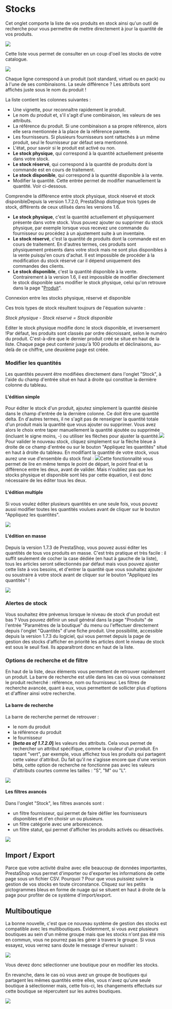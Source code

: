# Stocks

Cet onglet comporte la liste de vos produits en stock ainsi qu'un outil de recherche pour vous permettre de mettre directement à jour la quantité de vos produits.

![](../../../../.gitbook/assets/56688671.png)

Cette liste vous permet de consulter en un coup d'oeil les stocks de votre catalogue.

![](../../../../.gitbook/assets/56688681.png)

Chaque ligne correspond à un produit \(soit standard, virtuel ou en pack\) ou à l'une de ses combinaisons. La seule différence ? Les attributs sont affichés juste sous le nom du produit ! 

La liste contient les colonnes suivantes :

* Une vignette, pour reconnaître rapidement le produit.
* Le nom du produit et, s'il s'agit d'une combinaison, les valeurs de ses attributs.
* La référence du produit. Si une combinaison a sa propre référence, alors elle sera mentionnée à la place de la référence parente.
* Les fournisseurs. Si plusieurs fournisseurs sont rattachés à un même produit, seul le fournisseur par défaut sera mentionné.
* L'état, pour savoir si le produit est activé ou non.
* **Le stock physique**, qui correspond à la quantité actuellement présente dans votre stock.
* **Le stock réservé**, qui correspond à la quantité de produits dont la commande est en cours de traitement.
* **Le stock disponible**, qui correspond à la quantité disponible à la vente.
* Modifier la quantité. Cette entrée permet de modifier manuellement la quantité. Voir ci-dessous.

Comprendre la différence entre stock physique, stock réservé et stock disponibleDepuis la version 1.7.2.0, PrestaShop distingue trois types de stock, différents de ceux utilisés dans les versions 1.6.

* **Le stock physique**, c'est la quantité actuellement et physiquement présente dans votre stock. Vous pouvez ajouter ou supprimer du stock physique, par exemple lorsque vous recevez une commande du fournisseur ou procédez à un ajustement suite à un inventaire.
* **Le stock réservé**, c'est la quantité de produits dont la commande est en cours de traitement. En d'autres termes, ces produits sont physiquement présents dans votre stock mais ne sont plus disponibles à la vente puisqu'en cours d'achat. Il est impossible de procéder à la modification du stock réservé car il dépend uniquement des commandes des clients.
* **Le stock disponible**, c'est la quantité disponible à la vente. Contrairement à la version 1.6, il est impossible de modifier directement le stock disponible sans modifier le stock physique, celui qu'on retrouve dans la page "[Produit](http://doc.prestashop.com/pages/viewpage.action?pageId=51839058)".

Connexion entre les stocks physique, réservé et disponible

Ces trois types de stock résultent toujours de l'équation suivante :

_Stock physique - Stock réservé = Stock disponible_

Editer le stock physique modifie donc le stock disponible, et inversement !Par défaut, les produits sont classés par ordre décroissant, selon le numéro du produit. C'est-à-dire que le dernier produit créé se situe en haut de la liste. Chaque page peut contenir jusqu'à 100 produits et déclinaisons, au-delà de ce chiffre, une deuxième page est créée.

### Modifier les quantités <a id="Stock(FR)-qty_editionModifierlesquantit&#xE9;s"></a>

Les quantités peuvent être modifiées directement dans l'onglet "Stock", à l'aide du champ d'entrée situé en haut à droite qui constitue la dernière colonne du tableau.

#### L'édition simple <a id="Stock(FR)-L&apos;&#xE9;ditionsimple"></a>

Pour éditer le stock d'un produit, ajoutez simplement la quantité désirée dans le champ d'entrée de la dernière colonne. Ce doit être une quantité delta. En d'autres termes, il ne s'agit pas de renseigner la quantité totale d'un produit mais la quantité que vous ajouter ou supprimer. Vous avez alors le choix entre taper manuellement la quantité ajoutée ou supprimée \(incluant le signe moins, -\) ou utiliser les flèches pour ajuster la quantité.![](../../../../.gitbook/assets/56688677%20%281%29%20%281%29.gif)Pour valider le nouveau stock, cliquez simplement sur la flèche bleue à droite de ce champ d'entrée ou sur le bouton "Appliquez les quantités" situé en haut à droite du tableau. En modifiant la quantité de votre stock, vous aurez une vue d'ensemble du stock final : ![](../../../../.gitbook/assets/54268583.png)Cette fonctionnalité vous permet de lire en même temps le point de départ, le point final et la différence entre les deux, avant de valider. Mais n'oubliez pas que les stocks physique et disponible sont liés par cette équation, il est donc nécessaire de les éditer tous les deux.

#### L'édition multiple <a id="Stock(FR)-L&apos;&#xE9;ditionmultiple"></a>

Si vous voulez éditer plusieurs quantités en une seule fois, vous pouvez aussi modifier toutes les quantités voulues avant de cliquer sur le bouton "Appliquez les quantités".

![](../../../../.gitbook/assets/56688680.gif)

#### L'édition en masse <a id="Stock(FR)-L&apos;&#xE9;ditionenmasse"></a>

Depuis la version 1.7.3 de PrestaShop, vous pouvez aussi éditer les quantités de tous vos produits en masse. C'est très pratique et très facile : il suffit seulement de cocher la case dédiée \(en haut à gauche de la liste\), tous les articles seront sélectionnés par défaut mais vous pouvez ajuster cette liste à vos besoins, et d'entrer la quantité que vous souhaitez ajouter ou soustraire à votre stock avant de cliquer sur le bouton "Appliquez les quantités" !

![](../../../../.gitbook/assets/56688673.png)

### Alertes de stock <a id="Stock(FR)-Alertesdestock"></a>

Vous souhaitez être prévenus lorsque le niveau de stock d'un produit est bas ? Vous pouvez définir un seuil général dans la page "Produits" de l'entrée "Paramètres de la boutique" du menu ou l'effectuer directement depuis l'onglet "Quantités" d'une fiche produit. Une possibilité, accessible depuis la version 1.7.3 du logiciel, qui vous permet depuis la page de gestion des stocks d'afficher en priorité les articles dont le niveau de stock est sous le seuil fixé. Ils apparaîtront donc en haut de la liste.

### Options de recherche et de filtre <a id="Stock(FR)-Optionsderechercheetdefiltre"></a>

En haut de la liste, deux éléments vous permettent de retrouver rapidement un produit. La barre de recherche est utile dans les cas où vous connaissez le produit recherché : référence, nom ou fournisseur. Les filtres de recherche avancée, quant à eux, vous permettent de sollicter plus d'options et d'affiner ainsi votre recherche.

#### La barre de recherche <a id="Stock(FR)-stock_search_barLabarrederecherche"></a>

La barre de recherche permet de retrouver :

* le nom du produit 
* la référence du produit
* le fournisseur
* **\[**_**beta as of 1.7.2.0**_**\]** les valeurs des attributs. Cela vous permet de rechercher un attribut spécifique, comme la couleur d'un produit. En tapant "vert", par exemple, vous affichez tous les produits qui partagent cette valeur d'attribut. Du fait qu'il ne s'agisse encore que d'une version bêta, cette option de recherche ne fonctionne pas avec les valeurs d'attributs courtes comme les tailles : "S", "M" ou "L".

![](../../../../.gitbook/assets/56688682.gif)

#### Les filtres avancés <a id="Stock(FR)-Lesfiltresavanc&#xE9;s"></a>

Dans l'onglet "Stock", les filtres avancés sont :

* un filtre fournisseur, qui permet de faire défiler les fournisseurs disponibles et d'en choisir un ou plusieurs.
* un filtre catégorie avec une arborescence.
* un filtre statut, qui permet d'afficher les produits activés ou désactivés.  

![](../../../../.gitbook/assets/56688674.png)

## Import / Export <a id="Stock(FR)-Import/Export"></a>

Parce que votre activité draîne avec elle beaucoup de données importantes, PrestaShop vous permet d'importer ou d'exporter les informations de cette page sous un fichier CSV. Pourquoi ? Pour que vous puissiez suivre la gestion de vos stocks en toute circonstance. Cliquez sur les petits pictogrammes bleus en forme de nuage qui se situent en haut à droite de la page pour profiter de ce système d'import/export.

## Multiboutique <a id="Stock(FR)-Multiboutique"></a>

La bonne nouvelle, c'est que ce nouveau système de gestion des stocks est compatible avec les multiboutiques. Evidemment, si vous avez plusieurs boutiques au sein d'un même groupe mais que les stocks n'ont pas été mis en commun, vous ne pourrez pas les gérer à travers le groupe. Si vous essayez, vous verrez sans doute le message d'erreur suivant :

![](../../../../.gitbook/assets/56688690.png)

Vous devez donc sélectionner une boutique pour en modifier les stocks.  


En revanche, dans le cas où vous avez un groupe de boutiques qui partagent les mêmes quantités entre elles, vous n'avez qu'une seule boutique à sélectionner mais, cette fois-ci, les changements effectués sur cette boutique se répercutent sur les autres boutiques.

![](../../../../.gitbook/assets/56688692.png)

